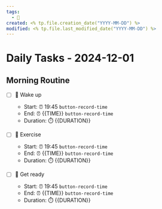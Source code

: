 ```yaml
---
tags:
  - 📅
created: <% tp.file.creation_date("YYYY-MM-DD") %>
modified: <% tp.file.last_modified_date("YYYY-MM-DD") %>
---
```

# Daily Tasks - 2024-12-01 

## Morning Routine
- [ ] 🌅 Wake up 
    - Start: ⏰ 19:45 `button-record-time`
    - End: ⏰ {{TIME}} `button-record-time`
    - Duration: ⏱️ {{DURATION}}

- [ ] 🏃 Exercise
    - Start: ⏰ 19:45 `button-record-time`
    - End: ⏰ {{TIME}} `button-record-time`
    - Duration: ⏱️ {{DURATION}}

- [ ] 🚿 Get ready
    - Start: ⏰ 19:45 `button-record-time`
    - End: ⏰ {{TIME}} `button-record-time`
    - Duration: ⏱️ {{DURATION}}
